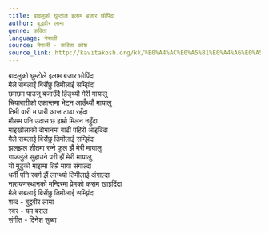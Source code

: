 ```yaml
---
title: बादलुको घुम्टोले इलाम बजार छोपिंदा
author: बुद्धवीर लामा
genre: कविता
language: नेपाली
source: नेपाली - कविता कोश
source_link: http://kavitakosh.org/kk/%E0%A4%AC%E0%A5%81%E0%A4%A6%E0%A5%8D%E0%A4%A7%E0%A4%B5%E0%A5%80%E0%A4%B0_%E0%A4%B2%E0%A4%BE%E0%A4%AE%E0%A4%BE
---
```


बादलुको घुम्टोले इलाम बजार छोपिंदा  
मैले सबलाई बिर्सेछु तिमीलाई सम्झिंदा  
छमछम पाउजु बजाउँदै हिंड्थ्यौ मेरी मायालु  
चियाबारीको एकान्तमा भेट्न आउँथ्यौ मायालु  
तिमी वारी म पारी आज टाढा रहँदा  
मौसम पनि उदास छ हाम्रो मिलन नहुँदा  
माइखोलाको दोभानमा बाढी पहिरो आइदिंदा  
मैले सबलाई बिर्सेछु तिमीलाई सम्झिंदा  
झलझल शीतमा रम्ने फूल झैं मेरी मायालु  
गाजलुले सुहाउने परी झैं मेरी मायालु  
यो मुटुको माझमा तिम्रै माया संगाल्दा  
धर्ती पनि स्वर्ग झैं लाग्थ्यो तिमीलाई अंगाल्दा  
नारायणस्थानको मन्दिरमा प्रेमको कसम खाइदिंदा  
मैले सबलाई बिर्सेछु तिमीलाई सम्झिंदा  
शब्द - बुद्ववीर लामा  
स्वर - यम बराल  
संगीत - दिनेश सुब्बा
